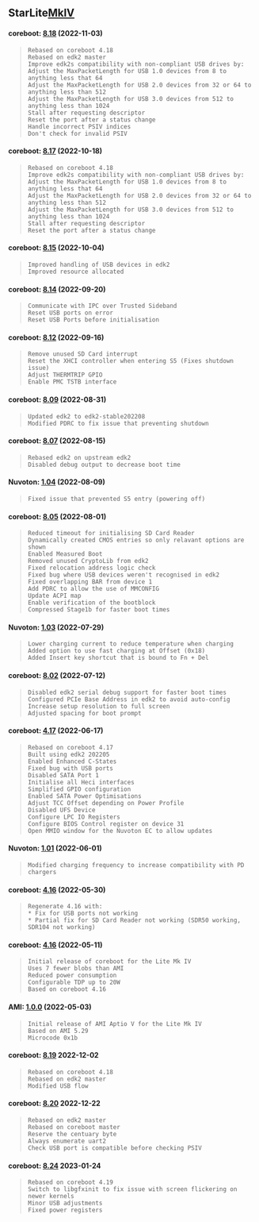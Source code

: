 ## **StarLite**[MkIV](https://github.com/StarLabsLtd/firmware/tree/master/StarLite/MkIV)
#### coreboot: [8.18](https://github.com/StarLabsLtd/firmware/raw/master/StarLite/MkIV/coreboot/8.18/efi-I4.zip) (2022-11-03)
>     Rebased on coreboot 4.18
>     Rebased on edk2 master
>     Improve edk2s compatibility with non-compliant USB drives by:
>     Adjust the MaxPacketLength for USB 1.0 devices from 8 to anything less that 64
>     Adjust the MaxPacketLength for USB 2.0 devices from 32 or 64 to anything less than 512
>     Adjust the MaxPacketLength for USB 3.0 devices from 512 to anything less than 1024
>     Stall after requesting descriptor
>     Reset the port after a status change
>     Handle incorrect PSIV indices
>     Don't check for invalid PSIV

#### coreboot: [8.17](https://github.com/StarLabsLtd/firmware/raw/master/StarLite/MkIV/coreboot/8.17/efi-I4.zip) (2022-10-18)
>     Rebased on coreboot 4.18
>     Improve edk2s compatibility with non-compliant USB drives by:
>     Adjust the MaxPacketLength for USB 1.0 devices from 8 to anything less that 64
>     Adjust the MaxPacketLength for USB 2.0 devices from 32 or 64 to anything less than 512
>     Adjust the MaxPacketLength for USB 3.0 devices from 512 to anything less than 1024
>     Stall after requesting descriptor
>     Reset the port after a status change

#### coreboot: [8.15](https://github.com/StarLabsLtd/firmware/raw/master/StarLite/MkIV/coreboot/8.15/efi-I4.zip) (2022-10-04)
>     Improved handling of USB devices in edk2
>     Improved resource allocated

#### coreboot: [8.14](https://github.com/StarLabsLtd/firmware/raw/master/StarLite/MkIV/coreboot/8.14/efi-I4.zip) (2022-09-20)
>     Communicate with IPC over Trusted Sideband
>     Reset USB ports on error
>     Reset USB Ports before initialisation

#### coreboot: [8.12](https://github.com/StarLabsLtd/firmware/raw/master/StarLite/MkIV/coreboot/8.12/efi-I4.zip) (2022-09-16)
>     Remove unused SD Card interrupt
>     Reset the XHCI controller when entering S5 (Fixes shutdown issue)
>     Adjust THERMTRIP GPIO
>     Enable PMC TSTB interface
>     

#### coreboot: [8.09](https://github.com/StarLabsLtd/firmware/raw/master/StarLite/MkIV/coreboot/8.09/efi-I4.zip) (2022-08-31)
>     Updated edk2 to edk2-stable202208
>     Modified PDRC to fix issue that preventing shutdown

#### coreboot: [8.07](https://github.com/StarLabsLtd/firmware/raw/master/StarLite/MkIV/coreboot/8.07/efi-I4.zip) (2022-08-15)
>     Rebased edk2 on upstream edk2
>     Disabled debug output to decrease boot time

#### Nuvoton: [1.04](https://github.com/StarLabsLtd/firmware/raw/master/StarLite/MkIV/Nuvoton/1.04/efi-i4.zip) (2022-08-09)
>     Fixed issue that prevented S5 entry (powering off)

#### coreboot: [8.05](https://github.com/StarLabsLtd/firmware/raw/master/StarLite/MkIV/coreboot/8.05/efi-I4.zip) (2022-08-01)
>     Reduced timeout for initialising SD Card Reader
>     Dynamically created CMOS entries so only relavant options are shown
>     Enabled Measured Boot
>     Removed unused CryptoLib from edk2
>     Fixed relocation address logic check
>     Fixed bug where USB devices weren't recognised in edk2
>     Fixed overlapping BAR from device 1
>     Add PDRC to allow the use of MMCONFIG
>     Update ACPI map
>     Enable verification of the bootblock
>     Compressed Stage1b for faster boot times

#### Nuvoton: [1.03](https://github.com/StarLabsLtd/firmware/raw/master/StarLite/MkIV/Nuvoton/1.03/efi-i4.zip) (2022-07-29)
>     Lower charging current to reduce temperature when charging
>     Added option to use fast charging at Offset (0x18)
>     Added Insert key shortcut that is bound to Fn + Del

#### coreboot: [8.02](https://github.com/StarLabsLtd/firmware/raw/master/StarLite/MkIV/coreboot/8.02/efi-I4.zip) (2022-07-12)
>     Disabled edk2 serial debug support for faster boot times
>     Configured PCIe Base Address in edk2 to avoid auto-config
>     Increase setup resolution to full screen
>     Adjusted spacing for boot prompt

#### coreboot: [4.17](https://github.com/StarLabsLtd/firmware/raw/master/StarLite/MkIV/coreboot/4.17/efi-I4.zip) (2022-06-17)
>     Rebased on coreboot 4.17
>     Built using edk2 202205
>     Enabled Enhanced C-States
>     Fixed bug with USB ports
>     Disabled SATA Port 1
>     Initialise all Heci interfaces
>     Simplified GPIO configuration
>     Enabled SATA Power Optimisations
>     Adjust TCC Offset depending on Power Profile
>     Disabled UFS Device
>     Configure LPC IO Registers
>     Configure BIOS Control register on device 31
>     Open MMIO window for the Nuvoton EC to allow updates

#### Nuvoton: [1.01](https://github.com/StarLabsLtd/firmware/raw/master/StarLite/MkIV/Nuvoton/1.01/efi-i4.zip) (2022-06-01)
>     Modified charging frequency to increase compatibility with PD chargers

#### coreboot: [4.16](https://github.com/StarLabsLtd/firmware/raw/master/StarLite/MkIV/coreboot/4.16/efi-I4.zip) (2022-05-30)
>     Regenerate 4.16 with:
>     * Fix for USB ports not working
>     * Partial fix for SD Card Reader not working (SDR50 working, SDR104 not working)

#### coreboot: [4.16](https://github.com/StarLabsLtd/firmware/raw/master/StarLite/MkIV/coreboot/4.16/efi-I4.zip) (2022-05-11)
>     Initial release of coreboot for the Lite Mk IV
>     Uses 7 fewer blobs than AMI
>     Reduced power consumption
>     Configurable TDP up to 20W
>     Based on coreboot 4.16

#### AMI: [1.0.0](https://github.com/StarLabsLtd/firmware/raw/master/StarLite/MkIV/AMI/1.0.0/efi-I4.zip) (2022-05-03)
>     Initial release of AMI Aptio V for the Lite Mk IV
>     Based on AMI 5.29
>     Microcode 0x1b

#### coreboot: [8.19](https://github.com/StarLabsLtd/firmware/raw/master/StarLite/MkIV/coreboot/8.19/coreboot-I4.cab) 2022-12-02
>     Rebased on coreboot 4.18
>     Rebased on edk2 master
>     Modified USB flow


#### coreboot: [8.20](https://github.com/StarLabsLtd/firmware/raw/master/StarLite/MkIV/coreboot/8.20/coreboot-I4.cab) 2022-12-22
>     Rebased on edk2 master
>     Rebased on coreboot master
>     Reserve the centuary byte
>     Always enumerate uart2
>     Check USB port is compatible before checking PSIV


#### coreboot: [8.24](https://github.com/StarLabsLtd/firmware/raw/master/StarLite/MkIV/coreboot/8.24/coreboot-I4.cab) 2023-01-24
>     Rebased on coreboot 4.19
>     Switch to libgfxinit to fix issue with screen flickering on newer kernels
>     Minor USB adjustments
>     Fixed power registers

